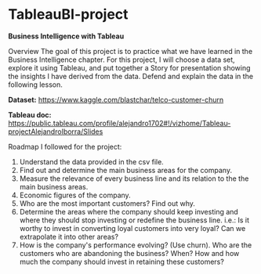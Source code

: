 # TableauBI-project
**Business Intelligence with Tableau**

Overview
The goal of this project is to practice what we have learned in the Business Intelligence chapter. For this project, I will choose a data set, explore it using Tableau, and put together a Story for presentation showing the insights I have derived from the data. Defend and explain the data in the following lesson.  

**Dataset:** https://www.kaggle.com/blastchar/telco-customer-churn

**Tableau doc:** https://public.tableau.com/profile/alejandro1702#!/vizhome/Tableau-projectAlejandroIborra/Slides

Roadmap I followed for the project:
1. Understand the data provided in the csv file.
2. Find out and determine the main business areas for the company.
3. Measure the relevance of every business line and its relation to the the main business areas.
4. Economic figures of the company.
5. Who are the most important customers? Find out why.
6. Determine the areas where the company should keep investing and where they should stop investing or redefine the business line. i.e.: Is it worthy to invest in converting loyal customers into very loyal? Can we extrapolate it into other areas?
7. How is the company's performance evolving? (Use churn). Who are the customers who are abandoning the business? When? How and how much the company should invest in retaining these customers?

